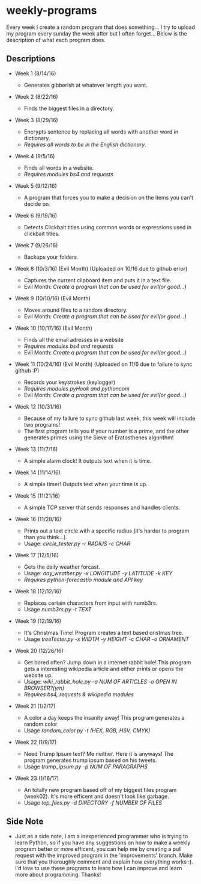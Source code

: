 # weekly-programs
Every week I create a random program that does something... I try to upload my program every sunday the week after but I often forget... Below is the description of what each program does.




## Descriptions
* Week 1 (8/14/16)
  - Generates gibberish at whatever length you want.

* Week 2 (8/22/16)
  - Finds the biggest files in a directory.
  
* Week 3 (8/29/16) 
  - Encrypts sentence by replacing all words with another word in dictionary.
  - *Requires all words to be in the English dictionary*.

* Week 4 (9/5/16)
  - Finds all words in a website.
  - *Requires modules bs4 and requests*

* Week 5 (9/12/16)
  - A program that forces you to make a decision on the items you can't decide on.

* Week 6 (9/19/16)
  - Detects Clickbait titles using common words or expressions used in clickbait titles.

* Week 7 (9/26/16)
  - Backups your folders.

* Week 8 (10/3/16) (Evil Month) (Uploaded on 10/16 due to github error)
  - Captures the current clipboard item and puts it in a text file.
  - Evil Month: *Create a program that can be used for evil(or good...)*

* Week 9 (10/10/16) (Evil Month)
  - Moves around files to a random directory.
  - Evil Month: *Create a program that can be used for evil(or good...)*

* Week 10 (10/17/16) (Evil Month)
  - Finds all the email adresses in a website
  - *Requires modules bs4 and requests*
  - Evil Month: *Create a program that can be used for evil(or good...)*

* Week 11 (10/24/16) (Evil Month) (Uploaded on 11/6 due to failure to sync github :P)
  - Records your keystrokes (keylogger)
  - *Requires modules pyHook and pythoncom*
  - Evil Month: *Create a program that can be used for evil(or good...)*

* Week 12 (10/31/16)
  - Because of my failure to sync github last week, this week will include two programs!
  - The first program tells you if your number is a prime, and the other generates primes using the Sieve of Eratosthenes algorithm!

* Week 13 (11/7/16)
  - A simple alarm clock! It outputs text when it is time.

* Week 14 (11/14/16)
  - A simple timer! Outputs text when your time is up.

* Week 15 (11/21/16)
  - A simple TCP server that sends responses and handles clients.

* Week 16 (11/28/16) 
  - Prints out a text circle with a specific radius (it's harder to program than you think...).
  - Usage: *circle_tester.py -r RADIUS -c CHAR*

* Week 17 (12/5/16)
  - Gets the daily weather forcast.
  - Usage: *day_weather.py -x LONGITUDE -y LATITUDE -k KEY*
  - *Requires python-forecastio module and API key*

* Week 18 (12/12/16)
  - Replaces certain characters from input with numb3rs.
  - Usage *numb3rs.py -t TEXT* 

* Week 19 (12/19/16)
  - It's Christmas Time! Program creates a text based cristmas tree.
  - Usage *treeTester.py -x WIDTH -y HEIGHT -c CHAR -o ORNAMENT*

* Week 20 (12/26/16)
  - Get bored often? Jump down in a internet rabbit hole! This program gets a interesting wikipedia article and either prints or opens the website up.
  - Usage: *wiki_rabbit_hole.py -a NUM OF ARTICLES -o OPEN IN BROWSER?(y/n)*
  - *Requires bs4, requests & wikipedia modules*  

* Week 21 (1/2/17)
  - A color a day keeps the insanity away! This program generates a random color
  - Usage *random_color.py -t (HEX, RGB, HSV, CMYK)*

* Week 22 (1/9/17)
  - Need Trump Ipsum text? Me neither. Here it is anyways! The program generates trump ipsum based on his tweets.
  - Usage *trump_ipsum.py -p NUM OF PARAGRAPHS*

* Week 23 (1/16/17)
  - An totally new program based off of my biggest files program (week02). It's more efficent and doesn't look like garbage.
  - Usage *top_files.py -d DIRECTORY -f NUMBER OF FILES*  


## Side Note
* Just as a side note, I am a inexperienced programmer who is trying to learn Python, so if you have any suggestions on how to make a weekly program better or more efficent, you can help me by creating a pull request with the improved program in the 'improvements' branch. Make sure that you thoroughly comment and explain how everything works :). I'd love to use these programs to learn how I can improve and learn more about programming. Thanks!
